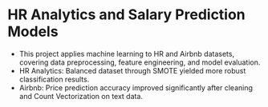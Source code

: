 # HR Analytics and Salary Prediction Models
- This project applies machine learning to HR and Airbnb datasets, covering data preprocessing, feature engineering, and model evaluation.
- HR Analytics: Balanced dataset through SMOTE yielded more robust classification results.
- Airbnb: Price prediction accuracy improved significantly after cleaning and Count Vectorization on text data.
